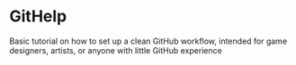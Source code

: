 # GitHelp
Basic tutorial on how to set up a clean GitHub workflow, intended for game designers, artists, or anyone with little GitHub experience
